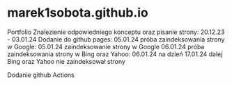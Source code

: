 # marek1sobota.github.io
Portfolio
Znalezienie odpowiedniego konceptu oraz pisanie strony: 20.12.23 - 03.01.24
Dodanie do github pages: 05.01.24
próba zaindeksowania strony w Google: 05.01.24 
zaindeksowanie strony w Google 06.01.24
próba zaindeksowania strony w Bing oraz Yahoo: 06.01.24
na dzień 17.01.24 dalej Bing oraz Yahoo nie zaindeksował strony 

Dodanie github Actions
